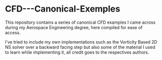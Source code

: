 # CFD---Canonical-Exemples

This repository contains a series of canonical CFD examples I came across during my Aerospace Engineering degree, here compiled for ease of access.

I've tried to include my own implementations such as the Vorticity Based 2D NS solver over a backward facing step but also some of the material I used to learn while implementing it, all credit goes to the respectives authors.
